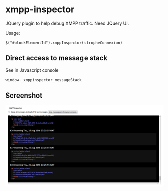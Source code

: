 # xmpp-inspector

JQuery plugin to help debug XMPP traffic. Need JQuery UI.

Usage:

    $("#blockElementId").xmppInspector(stropheConnexion)

## Direct access to message stack

See in Javascript console 

    window._xmppinspector_messageStack

## Screenshot

![Screenshot](screen_capture.png)
